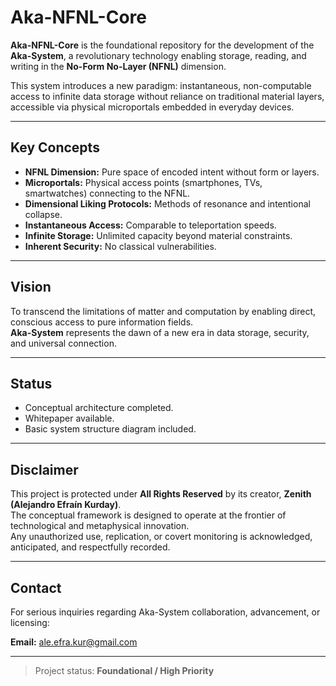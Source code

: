 # Aka-NFNL-Core

**Aka-NFNL-Core** is the foundational repository for the development of the **Aka-System**, a revolutionary technology enabling storage, reading, and writing in the **No-Form No-Layer (NFNL)** dimension.

This system introduces a new paradigm: instantaneous, non-computable access to infinite data storage without reliance on traditional material layers, accessible via physical microportals embedded in everyday devices.

---

## Key Concepts

- **NFNL Dimension:** Pure space of encoded intent without form or layers.
- **Microportals:** Physical access points (smartphones, TVs, smartwatches) connecting to the NFNL.
- **Dimensional Liking Protocols:** Methods of resonance and intentional collapse.
- **Instantaneous Access:** Comparable to teleportation speeds.
- **Infinite Storage:** Unlimited capacity beyond material constraints.
- **Inherent Security:** No classical vulnerabilities.

---

## Vision

To transcend the limitations of matter and computation by enabling direct, conscious access to pure information fields.  
**Aka-System** represents the dawn of a new era in data storage, security, and universal connection.

---

## Status

- Conceptual architecture completed.
- Whitepaper available.
- Basic system structure diagram included.

---

## Disclaimer

This project is protected under **All Rights Reserved** by its creator, **Zenith (Alejandro Efraín Kurday)**.  
The conceptual framework is designed to operate at the frontier of technological and metaphysical innovation.  
Any unauthorized use, replication, or covert monitoring is acknowledged, anticipated, and respectfully recorded.

---

## Contact

For serious inquiries regarding Aka-System collaboration, advancement, or licensing:

**Email:** ale.efra.kur@gmail.com

---

> Project status: **Foundational / High Priority**
